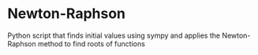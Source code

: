# Newton-Raphson
Python script that finds initial values using sympy and applies the Newton-Raphson method to find roots of functions
